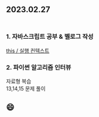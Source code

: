 ## 2023.02.27<br/><br/>

### 1. 자바스크립트 공부 & 벨로그 작성
[this / 실행 컨텍스트](https://velog.io/@jiyoon2/9-this-%EC%8B%A4%ED%96%89-%EC%BB%A8%ED%85%8D%EC%8A%A4%ED%8A%B8)

### 2. 파이썬 알고리즘 인터뷰
자료형 복습<br>
13,14,15 문제 풀이



## 😄
